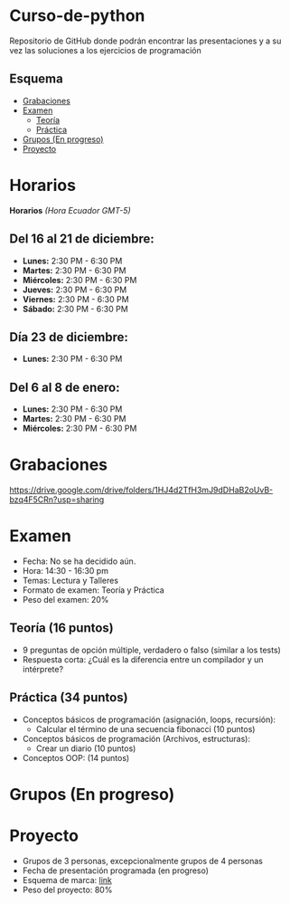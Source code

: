 # Curso-de-python
Repositorio de GitHub donde podrán encontrar las presentaciones y a su vez las soluciones a los ejercicios de programación

## Esquema
- [Grabaciones](#grabaciones)
- [Examen](#examen)
  - [Teoría](#teoría-16-puntos)
  - [Práctica](#práctica-34-puntos)
- [Grupos (En progreso)](#grupos-en-progreso)
- [Proyecto](#proyecto)


# Horarios

**Horarios** *(Hora Ecuador GMT-5)*

## Del 16 al 21 de diciembre:
- **Lunes:** 2:30 PM - 6:30 PM  
- **Martes:** 2:30 PM - 6:30 PM  
- **Miércoles:** 2:30 PM - 6:30 PM  
- **Jueves:** 2:30 PM - 6:30 PM  
- **Viernes:** 2:30 PM - 6:30 PM  
- **Sábado:** 2:30 PM - 6:30 PM  

## Día 23 de diciembre:
- **Lunes:** 2:30 PM - 6:30 PM  

## Del 6 al 8 de enero:
- **Lunes:** 2:30 PM - 6:30 PM  
- **Martes:** 2:30 PM - 6:30 PM  
- **Miércoles:** 2:30 PM - 6:30 PM



# Grabaciones
https://drive.google.com/drive/folders/1HJ4d2TfH3mJ9dDHaB2oUvB-bzq4F5CRn?usp=sharing



# Examen

- Fecha: No se ha decidido aún.
- Hora: 14:30 - 16:30 pm
- Temas: Lectura y Talleres 
- Formato de examen: Teoría y Práctica
- Peso del examen: 20%

## Teoría (16 puntos)

- 9 preguntas de opción múltiple, verdadero o falso (similar a los tests)
- Respuesta corta: ¿Cuál es la diferencia entre un compilador y un intérprete?

## Práctica (34 puntos)

- Conceptos básicos de programación (asignación, loops, recursión):
    - Calcular el término de una secuencia fibonacci (10 puntos)
- Conceptos básicos de programación (Archivos, estructuras):
    - Crear un diario (10 puntos)
- Conceptos OOP: (14 puntos)

# Grupos (En progreso)

# Proyecto
- Grupos de 3 personas, excepcionalmente grupos de 4 personas
- Fecha de presentación programada (en progreso)
- Esquema de marca: [link](https://docs.google.com/document/d/13b5LO--yXu1-r9Fo4A5oW41h3g3hBljA6kaL-3Q1xkE/edit?usp=sharing)
- Peso del proyecto: 80%
